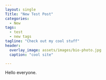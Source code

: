 ```yaml
---
layout: single
Title: "New Test Post"
categories:
  - New
tags:
  - test
  - new tags
tagline: "Check out my cool stuff"
header:
  overlay_image: assets/images/bio-photo.jpg
  caption: "cool site"

---
```


Hello everyone.
